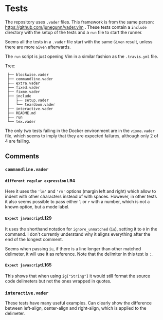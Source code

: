# Tests

The repository uses `.vader` files. This framework is from the same person:
https://github.com/junegunn/vader.vim . These tests contain a `include`
directory with the setup of the tests and a `run` file to start the runner.

Seems all the tests in a `.vader` file start with the same `Given` result,
unless there are more `Given` afterwards.

The `run` script is just opening Vim in a similar fashion as the `.travis.yml`
file.

Tree:

```
 ├── blockwise.vader
 ├── commandline.vader
 ├── extra.vader
 ├── fixed.vader
 ├── fixme.vader
 ├── include
 │   ├── setup.vader
 │   └── teardown.vader
 ├── interactive.vader
 ├── README.md
 ├── run
 └── tex.vader
```

The only two tests failing in the Docker environment are in the `vixme.vader`
file, which seems to imply that they are expected failures, although only 2 of
4 are failing.

## Comments

### `commandline.vader`

#### `different regular expression` L94

Here it uses the `'lm'` and `'rm'` options (margin left and right) which allow
to indent with other characters instead of with spaces. However, in other tests
it also seems possible to pass either `l` or `r` with a number, which is not a
known option, but a mode label. 

#### `Expect javascript`L129

It uses the shorthand notation for `ignore_unmatched` (`iu`), setting it to `0`
in the command. I don't currently understand why it aligns everything after the
end of the longest comment.

Seems when passing `iu`, if there is a line longer than other matched
delimeter, it will use it as reference. Note that the delimiter in this test is
`:`.

#### `Expect javascript`L165

This shows that when using `ig["String"]` it would still format the source code
delimeters but not the ones wrapped in quotes.

### `interactive.vader`

These tests have many useful examples. Can clearly show the difference between
left-align, center-align and right-align, which is applied to the delimeter.
